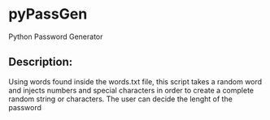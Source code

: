 # pyPassGen
Python Password Generator

## Description:
Using words found inside the words.txt file, this script takes a random word and injects numbers and special characters in order to create a complete random string or characters. The user can decide the lenght of the password

